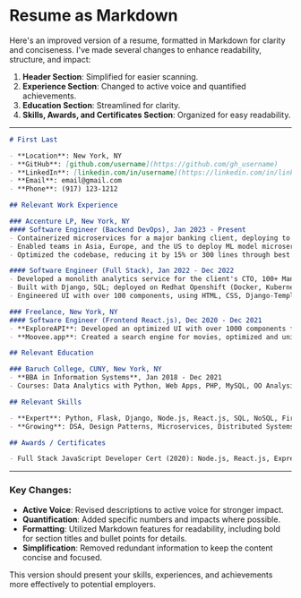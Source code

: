 # Resume as Markdown

Here's an improved version of a resume, formatted in Markdown for clarity and conciseness. I've made several changes to enhance readability, structure, and impact:

1. **Header Section**: Simplified for easier scanning.
2. **Experience Section**: Changed to active voice and quantified achievements.
3. **Education Section**: Streamlined for clarity.
4. **Skills, Awards, and Certificates Section**: Organized for easy readability.

---

```markdown
# First Last

- **Location**: New York, NY
- **GitHub**: [github.com/username](https://github.com/gh_username)
- **LinkedIn**: [linkedin.com/in/username](https://linkedin.com/in/linkedin_handle)
- **Email**: email@gmail.com
- **Phone**: (917) 123-1212

## Relevant Work Experience

### Accenture LP, New York, NY
#### Software Engineer (Backend DevOps), Jan 2023 - Present
- Containerized microservices for a major banking client, deploying to a global Docker registry.
- Enabled teams in Asia, Europe, and the US to deploy ML model microservices locally, adhering to national data policies.
- Optimized the codebase, reducing it by 15% or 300 lines through best practices.

#### Software Engineer (Full Stack), Jan 2022 - Dec 2022
- Developed a monolith analytics service for the client's CTO, 100+ Managing Directors, and over 900 regional managers.
- Built with Django, SQL; deployed on Redhat Openshift (Docker, Kubernetes).
- Engineered UI with over 100 components, using HTML, CSS, Django-Templates, Bootstrap 4, and AG Grid.

### Freelance, New York, NY
#### Software Engineer (Frontend React.js), Dec 2020 - Dec 2021
- **ExploreAPI**: Developed an optimized UI with over 1000 components for browsing free REST APIs.
- **Moovee.app**: Created a search engine for movies, optimized and unit-tested, utilizing MovieDB API.

## Relevant Education

### Baruch College, CUNY, New York, NY
- **BBA in Information Systems**, Jan 2018 - Dec 2021
- Courses: Data Analytics with Python, Web Apps, PHP, MySQL, OO Analysis and Design, C++ OOP, SQL, Agile PM.

## Relevant Skills

- **Expert**: Python, Flask, Django, Node.js, React.js, SQL, NoSQL, Firebase, RESTful APIs, JavaScript, Git.
- **Growing**: DSA, Design Patterns, Microservices, Distributed Systems, Unit-Testing, AWS, GCP, OOD, System Design.

## Awards / Certificates

- Full Stack JavaScript Developer Cert (2020): Node.js, React.js, Express.js, Postgres, MongoDB.
```

---

### Key Changes:

- **Active Voice**: Revised descriptions to active voice for stronger impact.
- **Quantification**: Added specific numbers and impacts where possible.
- **Formatting**: Utilized Markdown features for readability, including bold for section titles and bullet points for details.
- **Simplification**: Removed redundant information to keep the content concise and focused.

This version should present your skills, experiences, and achievements more effectively to potential employers.
